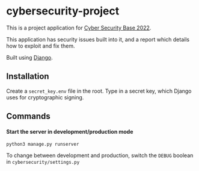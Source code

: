 # cybersecurity-project

This is a project application for
[Cyber Security Base 2022](https://cybersecuritybase.mooc.fi/).

This application has security issues built into it, and a report which details
how to exploit and fix them.

Built using [Django](https://www.djangoproject.com/).

## Installation

Create a `secret_key.env` file in the root. Type in a secret key, which Django
uses for cryptographic signing.

## Commands

#### Start the server in development/production mode

```
python3 manage.py runserver
```

To change between development and production, switch the `DEBUG` boolean in
`cybersecurity/settings.py`
